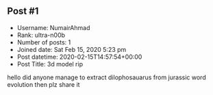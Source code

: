 ## Post #1
- Username: NumairAhmad
- Rank: ultra-n00b
- Number of posts: 1
- Joined date: Sat Feb 15, 2020 5:23 pm
- Post datetime: 2020-02-15T14:57:54+00:00
- Post Title: 3d model rip

hello did anyone manage to extract dilophosauarus from jurassic word evolution then plz share it
